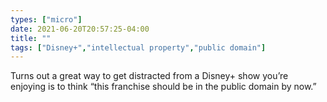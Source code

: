 ```yaml
---
types: ["micro"]
date: 2021-06-20T20:57:25-04:00
title: ""
tags: ["Disney+","intellectual property","public domain"]
---
```

Turns out a great way to get distracted from a Disney+ show you’re enjoying is to think “this franchise should be in the public domain by now.”
